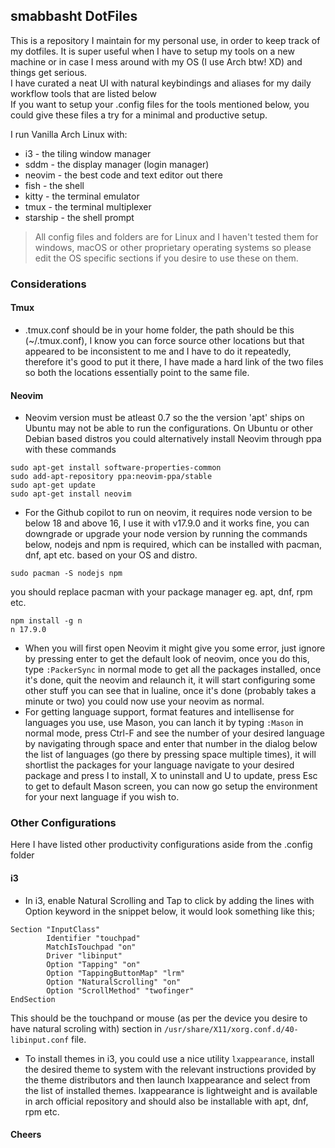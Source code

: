 ## smabbasht DotFiles

This is a repository I maintain for my personal use, in order to keep track of my dotfiles. It is super useful when I
have to setup my tools on a new machine or in case I mess around with my OS (I use Arch btw! XD) and things get serious. <br>
I have curated a neat UI with natural keybindings and aliases for my daily workflow tools that are listed below <br> 
If you want to setup your .config files for the tools mentioned below, you could give these files a try for a minimal and productive setup.

I run Vanilla Arch Linux with:

*   i3 - the tiling window manager
*   sddm - the display manager (login manager)
*   neovim - the best code and text editor out there
*   fish - the shell
*   kitty - the terminal emulator 
*   tmux - the terminal multiplexer
*   starship - the shell prompt

> All config files and folders are for Linux and I haven't tested them for windows, macOS or other proprietary operating
systems so please edit the OS specific sections if you desire to use these on them.

### Considerations

#### Tmux

- .tmux.conf should be in your home folder, the path should be this (~/.tmux.conf), I know you can force source other 
locations but that appeared to be inconsistent to me and I have to do it repeatedly, therefore it's good to put it there, I have 
made a hard link of the two files so both the locations essentially point to the same file.

#### Neovim

- Neovim version must be atleast 0.7 so the the version 'apt' ships on Ubuntu may not be able to run the configurations. 
On Ubuntu or other Debian based distros you could alternatively install Neovim through ppa with these commands <br> 
```
sudo apt-get install software-properties-common
sudo add-apt-repository ppa:neovim-ppa/stable
sudo apt-get update
sudo apt-get install neovim
```
- For the Github copilot to run on neovim, it requires node version to be below 18 and above 16, I use it with v17.9.0 and it works 
fine, you can downgrade or upgrade your node version by running the commands below, nodejs and npm is required, which can
be installed with pacman, dnf, apt etc. based on your OS and distro.
```
sudo pacman -S nodejs npm
```
you should replace pacman with your package manager eg. apt, dnf, rpm etc.
```
npm install -g n
n 17.9.0
```
- When you will first open Neovim it might give you some error, just ignore by pressing enter to get the default look of neovim, 
once you do this, type `:PackerSync` in normal mode to get all the packages installed, once it's done, quit the neovim and
relaunch it, it will start configuring some other stuff you can see that in lualine, once it's done (probably takes a minute or two)
you could now use your neovim as normal.
- For getting language support, format features and intellisense for languages you use, use Mason, you can lanch it by typing `:Mason`
in normal mode, press Ctrl-F and see the number of your desired language by navigating through space and enter that number in the dialog
below the list of languages (go there by pressing space multiple times), it will shortlist the packages for your language navigate to
your desired package and press I to install, X to uninstall and U to update, press Esc to get to default Mason screen, you can now go 
setup the environment for your next language if you wish to.


### Other Configurations

Here I have listed other productivity configurations aside from the .config folder <br>

#### i3

- In i3, enable Natural Scrolling and Tap to click by adding the lines with Option keyword in the snippet below, it would look something like this;

```
Section "InputClass"
        Identifier "touchpad"
        MatchIsTouchpad "on"
        Driver "libinput"
        Option "Tapping" "on"
        Option "TappingButtonMap" "lrm"
        Option "NaturalScrolling" "on"
        Option "ScrollMethod" "twofinger"
EndSection
```
This should be the touchpand or mouse (as per the device you desire to have natural scroling with) section in `/usr/share/X11/xorg.conf.d/40-libinput.conf` file.
- To install themes in i3, you could use a nice utility `lxappearance`, install the desired theme to system with the relevant instructions provided by the theme distributors and then launch lxappearance and select from the list of installed themes. lxappearance is lightweight and is available in arch official repository and should also be installable with apt, dnf, rpm etc.


#### Cheers
